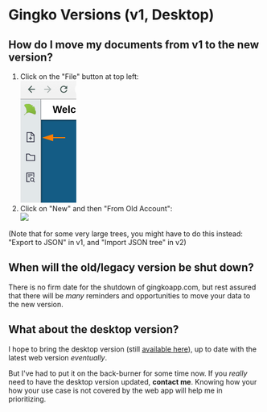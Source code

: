# Gingko Versions (v1, Desktop)

## How do I move my documents from v1 to the new version?

1. Click on the "File" button at top left:\
   &#x20;![](.gitbook/assets/new-button.png)&#x20;
2. Click on "New" and then "From Old Account":\
   &#x20;![](.gitbook/assets/2021-02-25\_11-01\_1.png)&#x20;

(Note that for some very large trees, you might have to do this instead: "Export to JSON" in v1, and "Import JSON tree" in v2)

## When will the old/legacy version be shut down?

There is no firm date for the shutdown of gingkoapp.com, but rest assured that there will be _many_ reminders and opportunities to move your data to the new version.



## What about the desktop version?

I hope to bring the desktop version (still [available here](https://github.com/gingko/client/releases)), up to date with the latest web version _eventually_.

But I've had to put it on the back-burner for some time now. If you _really_ need to have the desktop version updated, **contact me**. Knowing how your how your use case is not covered by the web app will help me in prioritizing.
